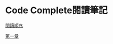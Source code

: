 # Code Complete閱讀筆記

[閱讀順序](https://github.com/steven558877/Reading_Note/blob/master/Code%20Complete/%E9%96%B1%E8%AE%80%E9%A0%86%E5%BA%8F.md)

[第一章](https://github.com/steven558877/Reading_Note/blob/master/Code%20Complete/ch1.md)
<!--stackedit_data:
eyJoaXN0b3J5IjpbMTU1MjA5ODkxM119
-->